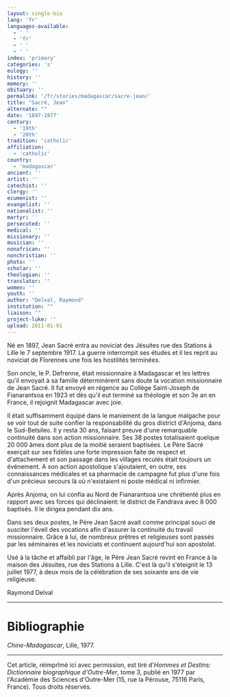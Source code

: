 ```yaml
---
layout: single-bio
lang: 'fr'
languages-available:
  - ' '
  - 'fr'
  - ' '
  - ' '
index: 'primary'
categories: 's'
eulogy: ''
history: ''
memory: ''
obituary: ''
permalink: '/fr/stories/madagascar/sacre-jean/'
title: "Sacré, Jean"
alternate: ""
date: '1897-1977'
century:
  - '19th'
  - '20th'
tradition: 'catholic'
affiliation:
  - 'catholic'
country:
  - 'madagascar'
ancient: ''
artist: ''
catechist: ''
clergy: ''
ecumenist: ''
evangelist: ''
nationalist: ''
martyr: ''
persecuted: ''
medical: ''
missionary: ''
musician: ''
nonafrican: ''
nonchristian: ''
photo: ''
scholar: ''
theologian: ''
translator: ''
women: ''
youth: ''
author: "Delval, Raymond"
institution: ""
liaison: ""
project-luke: ''
upload: 2011-01-01
---
```




Né en 1897, Jean Sacré entra au noviciat des Jésuites rue des Stations à Lille le 7 septembre 1917. La guerre interrompit ses études et il les reprit au noviciat de Florennes une fois les hostilités terminées.

Son oncle, le P. Defrenne, était missionnaire à Madagascar et les lettres qu'il envoyait à sa famille déterminèrent sans doute la vocation missionnaire de Jean Sacré. Il fut envoyé en régence au Collège Saint-Joseph de Fianarantsoa en 1923 et dès qu'il eut terminé sa théologie et son 3e an en France, il rejoignit Madagascar avec joie.

Il était suffisamment équipé dans le maniement de la langue malgache pour se voir tout de suite confier la responsabilité du gros district d'Anjoma, dans le Sud-Betsileo. Il y resta 30 ans, faisant preuve d'une remarquable continuité dans son action missionnaire. Ses 38 postes totalisaient quelque 20 000 âmes dont plus de la moitié seraient baptisées. Le Père Sacré exerçait sur ses fidèles une forte impression faite de respect et d'attachement et son passage dans les villages reculés était toujours un événement. A son action apostolique s'ajoutaient, en outre, ses connaissances médicales et sa pharmacie de campagne fut plus d'une fois d'un précieux secours là où n'existaient ni poste médical ni infirmier.

Après Anjoma, on lui confia au Nord de Fianarantsoa une chrétienté plus en rapport avec ses forces qui déclinaient: le district de Fandrava avec 8 000 baptisés. Il le dirigea pendant dix ans.

Dans ses deux postes, le Père Jean Sacré avait comme principal souci de susciter l'éveil des vocations afin d'assurer la continuité du travail missionnaire. Grâce à lui, de nombreux prêtres et religieuses sont passés par les séminaires et les noviciats et continuent aujourd'hui son apostolat.

Usé à la tâche et affaibli par l'âge, le Père Jean Sacré revint en France à la maison des Jésuites, rue des Stations à Lille. C'est là qu'il s'éteignit le 13 juillet 1977, à deux mois de la célébration de ses soixante ans de vie religieuse.

Raymond Delval

---

# Bibliographie

*Chine-Madagascar*, Lille, 1977.

---

Cet article, réimprîmé ici avec permission, est tiré d'*Hommes et Destins: Dictionnaire biographique d'Outre-Mer*, tome 3, publié en 1977 par l'Académie des Sciences d'Outre-Mer (15, rue la Pérouse, 75116 Paris, France). Tous droits réservés.